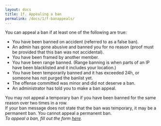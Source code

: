 ```yaml
---
layout: docs
title: 1f. Appealing a ban
permalink: /docs/1/f-banappeals/
---
```

You can appeal a ban if at least one of the following are true:

* You have been banned on accident (referred to as a false ban).
* An admin has gone abusive and banned you for no reason (proof must be provided that this ban was not accidental).
* You have been framed by another member.
* You have been range banned. (Range banning is when parts of an IP have been blacklisted and it includes your location.)
* You have been temporarily banned and it has exceeded 24h, or someone has not purged the banlist yet.
* The offense committed was minor and did not deserve a ban.
* An administrator has told you to make a ban appeal.

You may not appeal a temporary ban if you have been banned for the same reason over two times in a row.
<br>
If your ban message does not state that the ban was temporary, it may be a permanent ban. You cannot appeal a permanent ban.
<br>
_To appeal a ban, fill out the form [here](https://shadowga.typeform.com/to/fE4jeV)._
